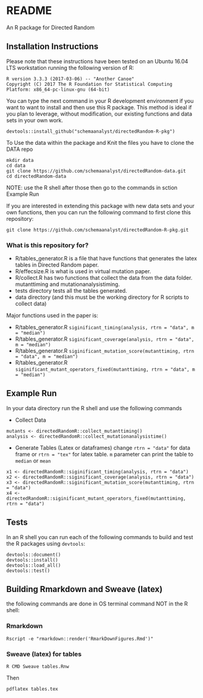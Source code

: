 # README #

An R package for Directed Random

## Installation Instructions

Please note that these instructions have been tested on an Ubuntu 16.04 LTS workstation running the following version of R:

```shell
R version 3.3.3 (2017-03-06) -- "Another Canoe"
Copyright (C) 2017 The R Foundation for Statistical Computing
Platform: x86_64-pc-linux-gnu (64-bit)
```

You can type the next command in your R development environment if you want to want to install and then use this R
package. This method is ideal if you plan to leverage, without modification, our existing functions and data sets in
your own work. 

```shell
devtools::install_github("schemaanalyst/directedRandom-R-pkg")
```

To Use the data within the package and Knit the files you have to clone the DATA repo

```shell
mkdir data
cd data
git clone https://github.com/schemaanalyst/directedRandom-data.git
cd directedRandom-data
```
NOTE: use the R shell after those then go to the commands in sction Example Run

If you are interested in extending this package with new data sets and your own functions, then you can run the
following command to first clone this repository:

```shell
git clone https://github.com/schemaanalyst/directedRandom-R-pkg.git
```

### What is this repository for? ###

* R/tables_generator.R is a file that have functions that generates the latex tables in Directed Random paper.
* R/effecsize.R is what is used in virtual mutation paper.
* R/collect.R has two functions that collect the data from the data folder. mutanttiming and mutationanalysistiming.
* tests directory tests all the tables generated.
* data directory (and this must be the working directory for R scripts to collect data)

Major functions used in the paper is:

* R/tables_generator.R `siginificant_timing(analysis, rtrn = "data", m = "median")`
* R/tables_generator.R `siginificant_coverage(analysis, rtrn = "data", m = "median")`
* R/tables_generator.R `siginificant_mutation_score(mutanttiming, rtrn = "data", m = "median")`
* R/tables_generator.R `siginificant_mutant_operators_fixed(mutanttiming, rtrn = "data", m = "median")`

## Example Run
In your data directory run the R shell and use the following commands

* Collect Data

```shell
mutants <- directedRandomR::collect_mutanttiming()
analysis <- directedRandomR::collect_mutationanalysistime()
```
* Generate Tables (Latex or dataframes) change `rtrn = "data"` for data frame or `rtrn = "tex"` for latex table. `m` parameter can print the table to `median` or `mean`

```shell
x1 <- directedRandomR::siginificant_timing(analysis, rtrn = "data")
x2 <- directedRandomR::siginificant_coverage(analysis, rtrn = "data")
x3 <- directedRandomR::siginificant_mutation_score(mutanttiming, rtrn = "data")
x4 <- directedRandomR::siginificant_mutant_operators_fixed(mutanttiming, rtrn = "data")
```

## Tests

In an R shell you can run each of the following commands to build and test the R packages using `devtools`:

```shell
devtools::document()
devtools::install()
devtools::load_all()
devtools::test()
```

## Building Rmarkdown and Sweave (latex)

the following commands are done in OS terminal command NOT in the R shell:

### Rmarkdown

```shell
Rscript -e "rmarkdown::render('RmarkDownFigures.Rmd')"
```

### Sweave (latex) for tables

```shell
R CMD Sweave tables.Rnw
```

Then

```shell
pdflatex tables.tex
```
